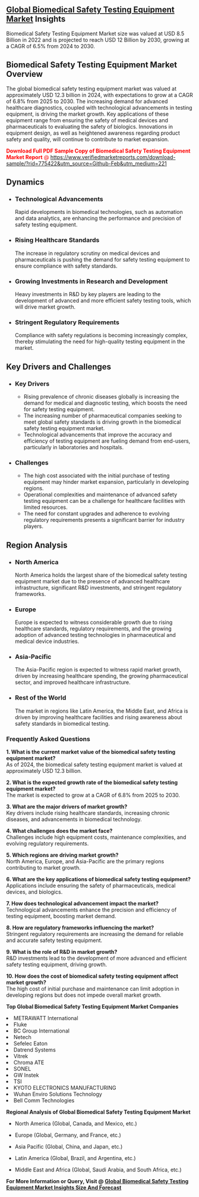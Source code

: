 <h2><a href="https://www.verifiedmarketreports.com/download-sample/?rid=775422&amp;utm_source=Github&amp;utm_medium=221" target="_blank">Global Biomedical Safety Testing Equipment Market</a> Insights</h2><p>Biomedical Safety Testing Equipment Market size was valued at USD 8.5 Billion in 2022 and is projected to reach USD 12 Billion by 2030, growing at a CAGR of 6.5% from 2024 to 2030.</p><p> <h2>Biomedical Safety Testing Equipment Market Overview</h2> <p>The global biomedical safety testing equipment market was valued at approximately USD 12.3 billion in 2024, with expectations to grow at a CAGR of 6.8% from 2025 to 2030. The increasing demand for advanced healthcare diagnostics, coupled with technological advancements in testing equipment, is driving the market growth. Key applications of these equipment range from ensuring the safety of medical devices and pharmaceuticals to evaluating the safety of biologics. Innovations in equipment design, as well as heightened awareness regarding product safety and quality, will continue to contribute to market expansion.</p> <p><p><span class=""><span style="color: #ff0000;"><strong>Download Full PDF Sample Copy of Biomedical Safety Testing Equipment Market Report</strong> @ </span><a href="https://www.verifiedmarketreports.com/download-sample/?rid=775422&amp;utm_source=Github-Feb&amp;utm_medium=221" target="_blank">https://www.verifiedmarketreports.com/download-sample/?rid=775422&amp;utm_source=Github-Feb&amp;utm_medium=221</a></span></p></p> <h2>Dynamics</h2> <ul> <li><h3>Technological Advancements</h3>Rapid developments in biomedical technologies, such as automation and data analytics, are enhancing the performance and precision of safety testing equipment.</li> <li><h3>Rising Healthcare Standards</h3>The increase in regulatory scrutiny on medical devices and pharmaceuticals is pushing the demand for safety testing equipment to ensure compliance with safety standards.</li> <li><h3>Growing Investments in Research and Development</h3>Heavy investments in R&D by key players are leading to the development of advanced and more efficient safety testing tools, which will drive market growth.</li> <li><h3>Stringent Regulatory Requirements</h3>Compliance with safety regulations is becoming increasingly complex, thereby stimulating the need for high-quality testing equipment in the market.</li> </ul> <h2>Key Drivers and Challenges</h2> <ul> <li><h3>Key Drivers</h3> <ul> <li>Rising prevalence of chronic diseases globally is increasing the demand for medical and diagnostic testing, which boosts the need for safety testing equipment.</li> <li>The increasing number of pharmaceutical companies seeking to meet global safety standards is driving growth in the biomedical safety testing equipment market.</li> <li>Technological advancements that improve the accuracy and efficiency of testing equipment are fueling demand from end-users, particularly in laboratories and hospitals.</li> </ul> </li> <li><h3>Challenges</h3> <ul> <li>The high cost associated with the initial purchase of testing equipment may hinder market expansion, particularly in developing regions.</li> <li>Operational complexities and maintenance of advanced safety testing equipment can be a challenge for healthcare facilities with limited resources.</li> <li>The need for constant upgrades and adherence to evolving regulatory requirements presents a significant barrier for industry players.</li> </ul> </li> </ul> <h2>Region Analysis</h2> <ul> <li><h3>North America</h3>North America holds the largest share of the biomedical safety testing equipment market due to the presence of advanced healthcare infrastructure, significant R&D investments, and stringent regulatory frameworks.</li> <li><h3>Europe</h3>Europe is expected to witness considerable growth due to rising healthcare standards, regulatory requirements, and the growing adoption of advanced testing technologies in pharmaceutical and medical device industries.</li> <li><h3>Asia-Pacific</h3>The Asia-Pacific region is expected to witness rapid market growth, driven by increasing healthcare spending, the growing pharmaceutical sector, and improved healthcare infrastructure.</li> <li><h3>Rest of the World</h3>The market in regions like Latin America, the Middle East, and Africa is driven by improving healthcare facilities and rising awareness about safety standards in biomedical testing.</li> </ul> <h3>Frequently Asked Questions</h3> <p><strong>1. What is the current market value of the biomedical safety testing equipment market?</strong><br>As of 2024, the biomedical safety testing equipment market is valued at approximately USD 12.3 billion.</p> <p><strong>2. What is the expected growth rate of the biomedical safety testing equipment market?</strong><br>The market is expected to grow at a CAGR of 6.8% from 2025 to 2030.</p> <p><strong>3. What are the major drivers of market growth?</strong><br>Key drivers include rising healthcare standards, increasing chronic diseases, and advancements in biomedical technology.</p> <p><strong>4. What challenges does the market face?</strong><br>Challenges include high equipment costs, maintenance complexities, and evolving regulatory requirements.</p> <p><strong>5. Which regions are driving market growth?</strong><br>North America, Europe, and Asia-Pacific are the primary regions contributing to market growth.</p> <p><strong>6. What are the key applications of biomedical safety testing equipment?</strong><br>Applications include ensuring the safety of pharmaceuticals, medical devices, and biologics.</p> <p><strong>7. How does technological advancement impact the market?</strong><br>Technological advancements enhance the precision and efficiency of testing equipment, boosting market demand.</p> <p><strong>8. How are regulatory frameworks influencing the market?</strong><br>Stringent regulatory requirements are increasing the demand for reliable and accurate safety testing equipment.</p> <p><strong>9. What is the role of R&D in market growth?</strong><br>R&D investments lead to the development of more advanced and efficient safety testing equipment, driving growth.</p> <p><strong>10. How does the cost of biomedical safety testing equipment affect market growth?</strong><br>The high cost of initial purchase and maintenance can limit adoption in developing regions but does not impede overall market growth.</p> </p><p><strong>Top Global Biomedical Safety Testing Equipment Market Companies</strong></p><div data-test-id=""><p><li>METRAWATT International</li><li> Fluke</li><li> BC Group International</li><li> Netech</li><li> Sefelec Eaton</li><li> Datrend Systems</li><li> Vitrek</li><li> Chroma ATE</li><li> SONEL</li><li> GW Instek</li><li> TSI</li><li> KYOTO ELECTRONICS MANUFACTURING</li><li> Wuhan Enviro Solutions Technology</li><li> Bell Comm Technologies</li></p><div><strong>Regional Analysis of&nbsp;Global Biomedical Safety Testing Equipment Market</strong></div><ul><li dir="ltr"><p dir="ltr">North America&nbsp;(Global, Canada, and Mexico, etc.)</p></li><li dir="ltr"><p dir="ltr">Europe (Global, Germany, and France, etc.)</p></li><li dir="ltr"><p dir="ltr">Asia Pacific&nbsp;(Global, China, and Japan, etc.)</p></li><li dir="ltr"><p dir="ltr">Latin America&nbsp;(Global, Brazil, and Argentina, etc.)</p></li><li dir="ltr">Middle East and Africa&nbsp;(Global, Saudi Arabia, and South Africa, etc.)</li></ul><p><strong>For More Information or Query, Visit @&nbsp;</strong><strong><a href="https://www.verifiedmarketreports.com/product/biomedical-safety-testing-equipment-market/?utm_source=Github&amp;utm_medium=221" target="_blank">Global Biomedical Safety Testing Equipment Market Insights Size And Forecast</a></strong></p></div>
